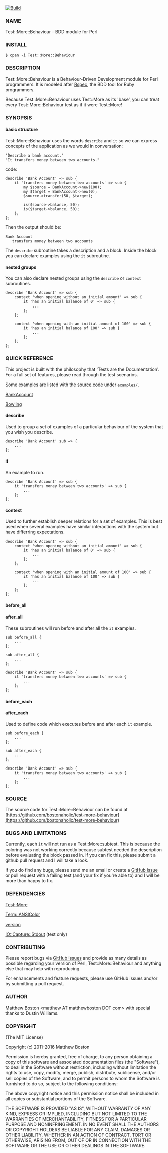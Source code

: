 [![Build](https://github.com/bostonaholic/test-more-behaviour/actions/workflows/build.yml/badge.svg)](https://github.com/bostonaholic/test-more-behaviour/actions/workflows/build.yml)

### NAME ###

Test::More::Behaviour - BDD module for Perl

### INSTALL ###

    $ cpan -i Test::More::Behaviour

### DESCRIPTION ###

Test::More::Behaviour is a Behaviour-Driven Development module for Perl
programmers.  It is modeled after [Rspec](http://rspec.info), the BDD tool for Ruby programmers.

Because Test::More::Behaviour uses Test::More as its 'base', you can treat every Test::More::Behaviour test as if it were Test::More!

### SYNOPSIS ###

#### basic structure ####

Test::More::Behaviour uses the words `describe` and `it` so we can
express concepts of the application as we would in conversation:

    "Describe a bank account."
    "It transfers money between two accounts."

code:

    describe 'Bank Account' => sub {
        it 'transfers money between two accounts' => sub {
            my $source = BankAccount->new(100);
            my $target = BankAccount->new(0);
            $source->transfer(50, $target);

            is($source->balance, 50);
            is($target->balance, 50);
        };
    };

Then the output should be:

    Bank Account
       transfers money between two accounts

The `describe` subroutine takes a description and a block. Inside the
block you can declare examples using the `it` subroutine.

#### nested groups ####

You can also declare nested groups using the  `describe` or `context`
subroutines.

    describe 'Bank Account' => sub {
        context 'when opening without an initial amount' => sub {
            it 'has an initial balance of 0' => sub {
                ...
            };
        };
        
        context 'when opening with an initial amount of 100' => sub {
            it 'has an initial balance of 100' => sub {
                ...
            };
        };
    };

### QUICK REFERENCE ###

This project is built with the philosophy that 'Tests are the
Documentation'.  For a full set of features, please read through the
test scenarios.

Some examples are listed with the [source code](https://github.com/bostonaholic/test-more-behaviour) under `examples/`.

[BankAccount](https://github.com/bostonaholic/bankaccount-perl)

[Bowling](https://github.com/bostonaholic/bowling-perl)

#### describe ####

Used to group a set of examples of a particular behaviour of the
system that you wish you describe.

    describe 'Bank Account' sub => {
        ...
    };

#### it ####

An example to run.

    describe 'Bank Account' => sub {
        it 'transfers money between two accounts' => sub {
            ...
        };
    };

#### context ####

Used to further establish deeper relations for a set of examples.  This is best used when several examples have similar interactions with the system but have differring expectations.

    describe 'Bank Account' => sub {
        context 'when opening without an initial amount' => sub {
            it 'has an initial balance of 0' => sub {
                ...
            };
        };
        
        context 'when opening with an initial amount of 100' => sub {
            it 'has an initial balance of 100' => sub {
                ...
            };
        };
    };

#### before_all ####

#### after_all ####

These subroutines will run before and after all the `it` examples.

    sub before_all {
        ...
    };
    
    sub after_all {
        ...
    };

    describe 'Bank Account' => sub {
        it 'transfers money between two accounts' => sub {
            ...
        };
    };

#### before_each ####

#### after_each ####

Used to define code which executes before and after each `it` example.

    sub before_each {
        ...
    };
    
    sub after_each {
        ...
    };

    describe 'Bank Account' => sub {
        it 'transfers money between two accounts' => sub {
            ...
        };
    };

### SOURCE ###

The source code for Test::More::Behaviour can be found at [https://github.com/bostonaholic/test-more-behaviour](https://github.com/bostonaholic/test-more-behaviour)

### BUGS AND LIMITATIONS ###

Currently, each `it` will not run as a Test::More::subtest.  This is because the coloring was not working correctly because subtest needed the description before evaluating the block passed in.  If you can fix this, please submit a github pull request and I will take a look.

If you do find any bugs, please send me an email or create a
[GitHub Issue](https://github.com/bostonaholic/test-more-behaviour/issues)
or pull request with a failing test (and your fix if you're able to) and I will be more than happy to fix.

### DEPENDENCIES ###

[Test::More](http://search.cpan.org/~mschwern/Test-Simple-0.98/lib/Test/More.pm)

[Term::ANSIColor](http://search.cpan.org/~rra/Term-ANSIColor-3.01/ANSIColor.pm)

[version](http://search.cpan.org/~jpeacock/version-0.93/lib/version.pod)

[IO::Capture::Stdout](http://search.cpan.org/~reynolds/IO-Capture-0.05/lib/IO/Capture/Stdout.pm) (test only)

### CONTRIBUTING

Please report bugs via [GitHub issues](https://github.com/bostonaholic/test-more-behaviour/issues) and provide as many details as possible regarding your version of Perl, Test::More::Behaviour and anything else that may help with reproducing.

For enhancements and feature requests, please use GitHub issues and/or by submitting a pull request.

### AUTHOR ###

Matthew Boston &lt;matthew AT matthewboston DOT com&gt; with special thanks to Dustin Williams.

### COPYRIGHT ###

(The MIT License)

Copyright (c) 2011-2016 Matthew Boston

Permission is hereby granted, free of charge, to any person obtaining a copy of this software and associated documentation files (the "Software"), to deal in the Software without restriction, including without limitation the rights to use, copy, modify, merge, publish, distribute, sublicense, and/or sell copies of the Software, and to permit persons to whom the Software is furnished to do so, subject to the following conditions:

The above copyright notice and this permission notice shall be included in all copies or substantial portions of the Software.

THE SOFTWARE IS PROVIDED "AS IS", WITHOUT WARRANTY OF ANY KIND, EXPRESS OR IMPLIED, INCLUDING BUT NOT LIMITED TO THE WARRANTIES OF MERCHANTABILITY, FITNESS FOR A PARTICULAR PURPOSE AND NONINFRINGEMENT. IN NO EVENT SHALL THE AUTHORS OR COPYRIGHT HOLDERS BE LIABLE FOR ANY CLAIM, DAMAGES OR OTHER LIABILITY, WHETHER IN AN ACTION OF CONTRACT, TORT OR OTHERWISE, ARISING FROM, OUT OF OR IN CONNECTION WITH THE SOFTWARE OR THE USE OR OTHER DEALINGS IN THE SOFTWARE.
